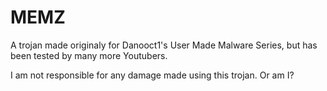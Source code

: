 # MEMZ
A trojan made originaly for Danooct1's User Made Malware Series, but has been tested by many more Youtubers.

I am not responsible for any damage made using this trojan. Or am I?
